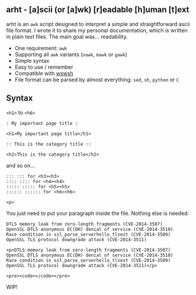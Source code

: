 arht - [a]scii (or [a]wk) [r]eadable [h]uman [t]ext
---------------------------------------------------

arht is an `awk` script designed to interpret a simple and straightforward
ascii file format. I wrote it to share my personal documentation, which is
written in plain text files. The main goal was... readability.

  * One requirement: `awk`
  * Supporting all `awk` variants (`nawk`, `mawk` or `gawk`)
  * Simple syntax
  * Easy to use / remember
  * Compatible with [wswsh](https://github.com/Ypnose/Wswsh)
  * File format can be parsed by almost everything: `sed`, `sh`, `python` or `C`

Syntax
------

`<h1>` to `<h6>`

```
: My important page title :
```

```
<h1>My important page title</h1>
```

```
:: This is the category title ::
```

```
<h2>This is the category title</h2>
```

and so on...

```
::: ::: for <h3><h3>
:::: :::: for <h4><h4>
::::: ::::: for <h5><h5>
:::::: :::::: for <h6><h6>
```

`<p>`

You just need to put your paragraph inside the file. Nothing else is needed:

```
DTLS memory leak from zero-length fragments (CVE-2014-3507)
OpenSSL DTLS anonymous EC(DH) denial of service (CVE-2014-3510)
Race condition in ssl_parse_serverhello_tlsext (CVE-2014-3509)
OpenSSL TLS protocol downgrade attack (CVE-2014-3511)
```
```
<p>DTLS memory leak from zero-length fragments (CVE-2014-3507)
OpenSSL DTLS anonymous EC(DH) denial of service (CVE-2014-3510)
Race condition in ssl_parse_serverhello_tlsext (CVE-2014-3509)
OpenSSL TLS protocol downgrade attack (CVE-2014-3511)</p>
```

`<pre><code></code></pre>`

WIP!
